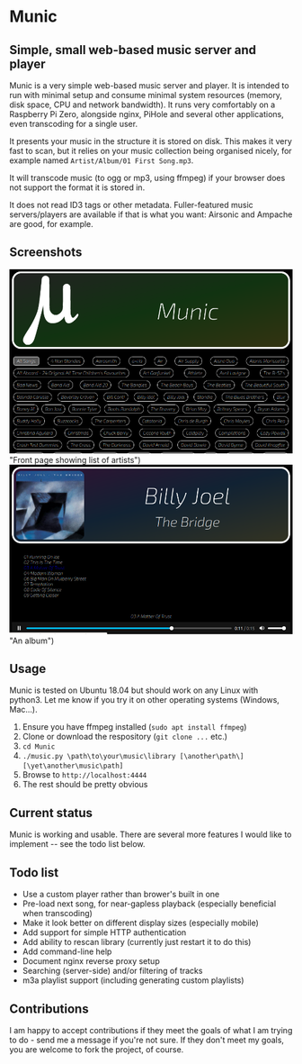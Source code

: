 # Munic
## Simple, small web-based music server and player
Munic is a very simple web-based music server and player.  It is intended to run with minimal setup and consume minimal system resources (memory, disk space, CPU and network bandwidth).  It runs very comfortably on a Raspberry Pi Zero, alongside nginx, PiHole and several other applications, even transcoding for a single user.

It presents your music in the structure it is stored on disk.  This makes it very fast to scan, but it relies on your music collection being organised nicely, for example named `Artist/Album/01 First Song.mp3`.

It will transcode music (to ogg or mp3, using ffmpeg) if your browser does not support the format it is stored in.

It does not read ID3 tags or other metadata.  Fuller-featured music servers/players are available if that is what you want: Airsonic and Ampache are good, for example.

## Screenshots
![Front page](screenshots/Screenshot1.png) "Front page showing list of artists")
![Album view](screenshots/Screenshot2.png) "An album")

## Usage
Munic is tested on Ubuntu 18.04 but should work on any Linux with python3.  Let me know if you try it on other operating systems (Windows, Mac...).

1. Ensure you have ffmpeg installed (`sudo apt install ffmpeg`)
1. Clone or download the respository (`git clone ...` etc.)
2. `cd Munic`
3. `./music.py \path\to\your\music\library [\another\path\] [\yet\another\music\path]`
4. Browse to `http://localhost:4444`
5. The rest should be pretty obvious

## Current status
Munic is working and usable.  There are several more features I would like to implement -- see the todo list below.

## Todo list
- Use a custom player rather than brower's built in one
- Pre-load next song, for near-gapless playback (especially beneficial when transcoding)
- Make it look better on different display sizes (especially mobile)
- Add support for simple HTTP authentication
- Add ability to rescan library (currently just restart it to do this)
- Add command-line help
- Document nginx reverse proxy setup
- Searching (server-side) and/or filtering of tracks
- m3a playlist support (including generating custom playlists)

## Contributions
I am happy to accept contributions if they meet the goals of what I am trying to do - send me a message if you're not sure.  If they don't meet my goals, you are welcome to fork the project, of course.
